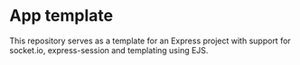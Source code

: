 # App template

This repository serves as a template for an Express project with support for socket.io, express-session and templating using EJS.